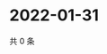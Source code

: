 # 2022-01-31

共 0 条

<!-- BEGIN WEIBO -->
<!-- 最后更新时间 Mon Jan 31 2022 20:00:37 GMT+0800 (China Standard Time) -->

<!-- END WEIBO -->
